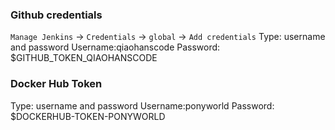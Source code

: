 ### Github credentials
`Manage Jenkins` -> `Credentials` -> `global` -> `Add credentials`
Type: username and password
Username:qiaohanscode
Password: $GITHUB_TOKEN_QIAOHANSCODE

### Docker Hub Token
Type: username and password
Username:ponyworld
Password: $DOCKERHUB-TOKEN-PONYWORLD
